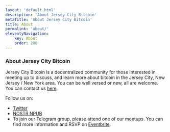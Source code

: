 ```yaml
---
layout: 'default.html'
description: 'About Jersey City Bitcoin'
metaTitle: 'About Jersey City Bitcoin'
title: About
permalink: 'about/'
eleventyNavigation:
    key: About
    order: 200
---
```

<style>
/* Tooltip container */
.tooltip {
  position: relative;
  display: inline-block;
}

/* Tooltip text */
.tooltip .tooltiptext {
  visibility: hidden;
  width: 500%;
  background-color: black;
  color: #fff;
  text-align: center;
  padding: 5px 0;
  border-radius: 6px;
 
  /* Position the tooltip text - see examples below! */
  position: absolute;
  z-index: 1;
}

/* Show the tooltip text when you mouse over the tooltip container */
.tooltip:hover .tooltiptext {
  visibility: visible;
}

.tooltiptext img {
    height: 95%;
    width: 95%;
    margin: auto;
}

.tooltiptext {
  font-size: 12px;
  text-wrap: wrap;
 }
</style>
### About Jersey City Bitcoin

Jersey City Bitcoin is a decentralized community for those interested in meeting up to discuss, and learn more about bitcoin in the Jersey City, New Jersey / New York area. You can be well versed or new, all are welcome. You can contact us [here](/contact-us/).

Follow us on:  
- <a href="https://twitter.com/JerseyCityBTC" target="_blank">Twitter</a>
- <div class="tooltip"><a href="/assets/images/npub1a6y4ujay2040xz4pygs30w5r9shw9qvu0nxwhc5dlefddpmuslpqdlu2s2.png" target="_blank">NOSTR NPUB</a>
- To join our Telegram group, please attend one of our meetups. You can find more information and RSVP on [Eventbrite](https://www.eventbrite.com/e/jersey-city-bitcoin-meetup-tickets-781681238627).

